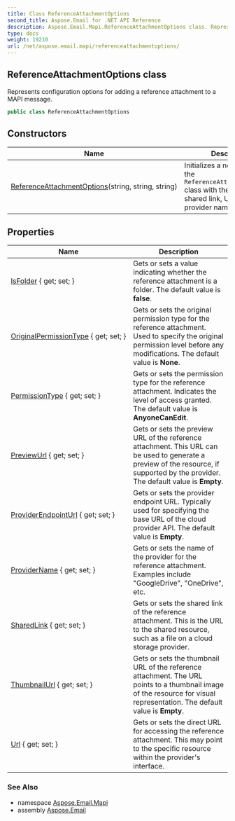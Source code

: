 ```yaml
---
title: Class ReferenceAttachmentOptions
second_title: Aspose.Email for .NET API Reference
description: Aspose.Email.Mapi.ReferenceAttachmentOptions class. Represents configuration options for adding a reference attachment to a MAPI message
type: docs
weight: 19210
url: /net/aspose.email.mapi/referenceattachmentoptions/
---
```

## ReferenceAttachmentOptions class

Represents configuration options for adding a reference attachment to a MAPI message.

```csharp
public class ReferenceAttachmentOptions
```

## Constructors

| Name | Description |
| --- | --- |
| [ReferenceAttachmentOptions](referenceattachmentoptions/)(string, string, string) | Initializes a new instance of the `ReferenceAttachmentOptions` class with the specified shared link, URL, and provider name. |

## Properties

| Name | Description |
| --- | --- |
| [IsFolder](../../aspose.email.mapi/referenceattachmentoptions/isfolder/) { get; set; } | Gets or sets a value indicating whether the reference attachment is a folder. The default value is **false**. |
| [OriginalPermissionType](../../aspose.email.mapi/referenceattachmentoptions/originalpermissiontype/) { get; set; } | Gets or sets the original permission type for the reference attachment. Used to specify the original permission level before any modifications. The default value is **None**. |
| [PermissionType](../../aspose.email.mapi/referenceattachmentoptions/permissiontype/) { get; set; } | Gets or sets the permission type for the reference attachment. Indicates the level of access granted. The default value is **AnyoneCanEdit**. |
| [PreviewUrl](../../aspose.email.mapi/referenceattachmentoptions/previewurl/) { get; set; } | Gets or sets the preview URL of the reference attachment. This URL can be used to generate a preview of the resource, if supported by the provider. The default value is **Empty**. |
| [ProviderEndpointUrl](../../aspose.email.mapi/referenceattachmentoptions/providerendpointurl/) { get; set; } | Gets or sets the provider endpoint URL. Typically used for specifying the base URL of the cloud provider API. The default value is **Empty**. |
| [ProviderName](../../aspose.email.mapi/referenceattachmentoptions/providername/) { get; set; } | Gets or sets the name of the provider for the reference attachment. Examples include "GoogleDrive", "OneDrive", etc. |
| [SharedLink](../../aspose.email.mapi/referenceattachmentoptions/sharedlink/) { get; set; } | Gets or sets the shared link of the reference attachment. This is the URL to the shared resource, such as a file on a cloud storage provider. |
| [ThumbnailUrl](../../aspose.email.mapi/referenceattachmentoptions/thumbnailurl/) { get; set; } | Gets or sets the thumbnail URL of the reference attachment. The URL points to a thumbnail image of the resource for visual representation. The default value is **Empty**. |
| [Url](../../aspose.email.mapi/referenceattachmentoptions/url/) { get; set; } | Gets or sets the direct URL for accessing the reference attachment. This may point to the specific resource within the provider's interface. |

### See Also

* namespace [Aspose.Email.Mapi](../../aspose.email.mapi/)
* assembly [Aspose.Email](../../)


